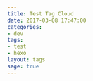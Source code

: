 ```yaml
---
title: Test Tag Cloud
date: 2017-03-08 17:47:00
categories:
- dev
tags:
- test
- hexo
layout: tags
sage: true
---
```

